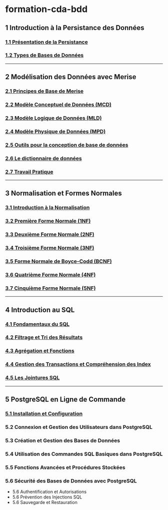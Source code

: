 # formation-cda-bdd

## 1 Introduction à la Persistance des Données
### [1.1 Présentation de la Persistance](./module-1-introduction-persistance-donnees/1.1-introduction-persistance-des-donnees.md)
### [1.2 Types de Bases de Données](./module-1-introduction-persistance-donnees/1.2-types-base-de-donnees.md)

---

## 2 Modélisation des Données avec Merise
### [2.1 Principes de Base de Merise](./module-2-merise/2.1-introduction-merise.md)
### [2.2 Modèle Conceptuel de Données (MCD)](./module-2-merise/2.2-mcd.md)
### [2.3 Modèle Logique de Données (MLD)](./module-2-merise/2.3-mld.md)
### [2.4 Modèle Physique de Données (MPD)](./module-2-merise/2.4-mpd.md)
### [2.5 Outils pour la conception de base de données](./module-2-merise/2.5-outils.md)
### [2.6 Le dictionnaire de données](./module-2-merise/2.6-dictionnaire-de-données.md)
### [2.7 Travail Pratique](./module-2-merise/2.7-travail-pratique.md)

---

## 3 Normalisation et Formes Normales
### [3.1 Introduction à la Normalisation](./module-3-normalisation/3.1-introduction-normalisation.md)
### [3.2 Première Forme Normale (1NF)](./module-3-normalisation/3.2-premiere-forme-normale.md)
### [3.3 Deuxième Forme Normale (2NF)](./module-3-normalisation/3.3-deuxieme-forme-normale.md)
### [3.4 Troisième Forme Normale (3NF)](./module-3-normalisation/3.4-troisieme-forme-normale.md)
### [3.5 Forme Normale de Boyce-Codd (BCNF)](./module-3-normalisation/3.5-bcnf.md)
### [3.6 Quatrième Forme Normale (4NF)](./module-3-normalisation/3.6-quatrieme-forme-normale.md)
### [3.7 Cinquième Forme Normale (5NF)](./module-3-normalisation/3.7-cinquieme-forme-normale.md)

---

## 4 Introduction au SQL
### [4.1 Fondamentaux du SQL](./module-4-introduction-sql/4.1-fondamentaux-sql.md)
### [4.2 Filtrage et Tri des Résultats](./module-4-introduction-sql/4.2-filtrage-et-tri-sql.md)
### [4.3 Agrégation et Fonctions](./module-4-introduction-sql/4.3-agregation-fonctions-sql.md)
### [4.4 Gestion des Transactions et Compréhension des Index](./module-4-introduction-sql/4.4-transactions-indexes-sql.md)
### [4.5 Les Jointures SQL](./module-4-introduction-sql/4.5-jointures-sql.md)

---

## 5 PostgreSQL en Ligne de Commande
### [5.1 Installation et Configuration](./module-5-postgresql/5.1-installation-postgresql.md)
### 5.2 Connexion et Gestion des Utilisateurs dans PostgreSQL
### 5.3 Création et Gestion des Bases de Données
### 5.4 Utilisation des Commandes SQL Basiques dans PostgreSQL
### 5.5 Fonctions Avancées et Procédures Stockées
### 5.6 Sécurité des Bases de Données avec PostgreSQL
  - 5.6 Authentification et Autorisations
  - 5.6 Prévention des Injections SQL
  - 5.6 Sauvegarde et Restauration
